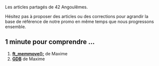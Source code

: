 Les articles partagés de 42 Angoulêmes.

Hésitez pas à proposer des articles ou des corrections pour agrandir la base de référence de notre promo en même temps que nous progressons ensemble.

## 1 minute pour comprendre ...
1. **[ft_memmove();](01_mafissie_ft_memmove.md)** de Maxime
2. **[GDB](02_mafissie_gdb.md)** de Maxime